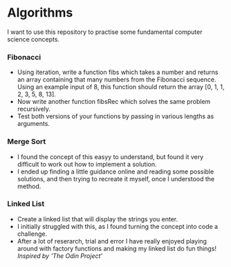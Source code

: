 # Algorithms

I want to use this repository to practise some fundamental computer science concepts.

### Fibonacci

- Using iteration, write a function fibs which takes a number and returns an array containing that many numbers from the Fibonacci sequence. Using an example input of 8, this function should return the array [0, 1, 1, 2, 3, 5, 8, 13].
- Now write another function fibsRec which solves the same problem recursively.
- Test both versions of your functions by passing in various lengths as arguments.

### Merge Sort

- I found the concept of this easyy to understand, but found it very difficult to work out how to implement a solution.
- I ended up finding a little guidance online and reading some possible solutions, and then trying to recreate it myself, once I understood the method.

### Linked List

- Create a linked list that will display the strings you enter.
- I initially struggled with this, as I found turning the concept into code a challenge.
- After a lot of reserarch, trial and error I have really enjoyed playing around with factory functions and making my linked list do fun things!
  _Inspired by 'The Odin Project'_

